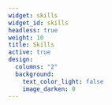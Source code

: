 ```yaml
---
widget: skills
widget_id: skills
headless: true
weight: 10
title: Skills
active: true
design:
  columns: "2"
  background:
    text_color_light: false
    image_darken: 0
---
```

